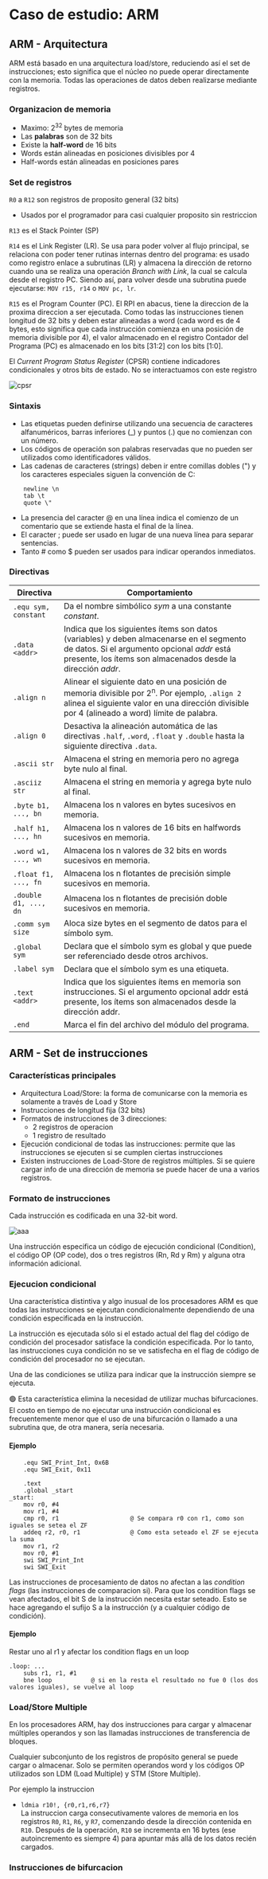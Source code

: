 # Caso de estudio: ARM

## ARM - Arquitectura
ARM está basado en una arquitectura load/store, reduciendo así el set de instrucciones; esto significa que el núcleo no puede operar directamente con la memoria. Todas las operaciones de datos deben realizarse mediante registros.

### Organizacion de memoria
- Maximo: 2<sup>32</sup> bytes de memoria
- Las **palabras** son de 32 bits
- Existe la **half-word** de 16 bits
- Words están alineadas en posiciones divisibles por 4
- Half-words están alineadas en posiciones pares

### Set de registros
`R0` a `R12` son registros de proposito general (32 bits)
- Usados por el programador para casi cualquier proposito sin restriccion

`R13` es el Stack Pointer (SP)

`R14` es el Link Register (LR). Se usa para poder volver al flujo principal, se relaciona con poder tener rutinas internas dentro del programa: es usado como registro enlace a subrutinas (LR) y almacena la dirección de retorno cuando una se realiza una operación *Branch with Link*, la cual se calcula desde el registro PC. Siendo así, para volver desde una subrutina puede ejecutarse: `MOV r15, r14` o `MOV pc, lr`.

`R15` es el Program Counter (PC). El RPI en abacus, tiene la direccion de la proxima direccion a ser ejecutada. Como todas las instrucciones tienen longitud de 32 bits y deben estar alineadas a word (cada word es de 4 bytes, esto significa que cada instrucción comienza en una posición de memoria divisible por 4), el valor almacenado en el registro Contador del Programa (PC) es almacenado en los bits [31:2] con los bits [1:0].

El *Current Program Status Register* (CPSR) contiene indicadores condicionales y otros bits de estado. No se interactuamos con este registro

![cpsr](https://github.com/user-attachments/assets/90ad0b0b-643d-4e75-9241-dbd0d9265cfe)

### Sintaxis
- Las etiquetas pueden definirse utilizando una secuencia de caracteres alfanuméricos, barras inferiores (_) y puntos (.) que no comienzan con un número.
- Los códigos de operación son palabras reservadas que no pueden ser utilizados como identificadores válidos.
- Las cadenas de caracteres (strings) deben ir entre comillas dobles (") y los caracteres especiales siguen la convención de C:
```
    newline \n
    tab \t
    quote \"
```
- La presencia del caracter @ en una línea indica el comienzo de un comentario que se extiende hasta el final de la línea.
- El caracter ; puede ser usado en lugar de una nueva línea para separar sentencias.
- Tanto # como $ pueden ser usados para indicar operandos inmediatos.

### Directivas
| Directiva            | Comportamiento | 
|----------------------|----------------|
|`.equ sym, constant`| Da el nombre simbólico *sym* a una constante *constant*.|
|`.data <addr>`| Indica que los siguientes ítems son datos (variables) y deben almacenarse en el segmento de datos. Si el argumento opcional *addr* está presente, los ítems son almacenados desde la dirección *addr*.|
|`.align n` | Alinear el siguiente dato en una posición de memoria divisible por 2<sup>n</sup>. Por ejemplo, `.align 2` alinea el siguiente valor en una dirección divisible por 4 (alineado a word) límite de palabra.|
|`.align 0` | Desactiva la alineación automática de las directivas `.half`, `.word`, `.float` y `.double` hasta la siguiente directiva `.data`.|
|`.ascii str`|Almacena el string en memoria pero no agrega byte nulo al final.|
|`.asciiz str`| Almacena el string en memoria y agrega byte nulo al final.|
|`.byte b1, ..., bn`| Almacena los n valores en bytes sucesivos en memoria.|
|`.half h1, ..., hn`|Almacena los n valores de 16 bits en halfwords sucesivos en memoria.|
|`.word w1, ..., wn` |Almacena los n valores de 32 bits en words sucesivos en memoria.|
|`.float f1, ..., fn` |Almacena los n flotantes de precisión simple sucesivos en memoria.|
|`.double d1, ..., dn` |Almacena los n flotantes de precisión doble sucesivos en memoria.|
|`.comm sym size` |Aloca size bytes en el segmento de datos para el símbolo sym.|
|`.global sym`|Declara que el símbolo sym es global y que puede ser referenciado desde otros archivos.|
|`.label sym`|Declara que el símbolo sym es una etiqueta.|
|`.text <addr>`|Indica que los siguientes ítems en memoria son instrucciones. Si el argumento opcional addr está presente, los ítems son almacenados desde la dirección addr.|
|`.end`|Marca el fin del archivo del módulo del programa.|

## ARM - Set de instrucciones
### Características principales 
- Arquitectura Load/Store: la forma de comunicarse con la memoria es solamente a través de Load y Store
- Instrucciones de longitud fija (32 bits) 
- Formatos de instrucciones de 3 direcciones:
    - 2 registros de operacion 
    - 1 registro de resultado
- Ejecución condicional de todas las instrucciones: permite que las instrucciones se ejecuten si se cumplen ciertas instrucciones
- Existen instrucciones de Load-Store de registros múltiples. Si se quiere cargar info de una dirección de memoria se puede hacer de una a varios registros. 

### Formato de instrucciones
Cada instrucción es codificada en una 32-bit word.

![aaa](https://github.com/user-attachments/assets/268cb383-83d2-41ed-8352-d9a2d18d35bc)

Una instrucción especifica un código de ejecución condicional (Condition), el código OP (OP code), dos o tres registros (Rn, Rd y Rm) y alguna otra información adicional.

### Ejecucion condicional
Una característica distintiva y algo inusual de los procesadores ARM es que todas las instrucciones se ejecutan condicionalmente dependiendo de una condición especificada en la instrucción.

La instrucción es ejecutada sólo si el estado actual del flag del código de condición del procesador satisface la condición especificada. Por lo tanto, las instrucciones cuya condición no se ve satisfecha en el flag de código de condición del procesador no se ejecutan. 

Una de las condiciones se utiliza para indicar que la instrucción siempre se ejecuta.

🟢 Esta característica elimina la necesidad de utilizar muchas bifurcaciones. El costo en tiempo de no ejecutar una instrucción condicional es frecuentemente menor que el uso de una bifurcación o llamado a una subrutina que, de otra manera, sería necesaria.

#### Ejemplo
```
	.equ SWI_Print_Int, 0x6B
	.equ SWI_Exit, 0x11

	.text
	.global _start
_start:
	mov r0, #4
	mov r1, #4
	cmp r0, r1                    @ Se compara r0 con r1, como son iguales se setea el ZF
	addeq r2, r0, r1              @ Como esta seteado el ZF se ejecuta la suma
	mov r1, r2
	mov r0, #1
	swi SWI_Print_Int
	swi SWI_Exit
```

Las instrucciones de procesamiento de datos no afectan a las *condition flags* (las instrucciones de comparacion si). Para que los condition flags se vean afectados, el bit S de la instrucción necesita estar seteado. Esto se hace agregando el sufijo S a la instrucción (y a cualquier código de condición).

#### Ejemplo 
Restar uno al r1 y afectar los condition flags en un loop
```
.loop: ...
    subs r1, r1, #1
    bne loop           @ si en la resta el resultado no fue 0 (los dos valores iguales), se vuelve al loop
```

### Load/Store Multiple
En los procesadores ARM, hay dos instrucciones para cargar y almacenar múltiples operandos y son las llamadas instrucciones de transferencia de bloques.

Cualquier subconjunto de los registros de propósito general se puede cargar o almacenar. Solo se permiten operandos word y los códigos OP utilizados son LDM (Load Multiple) y STM (Store Multiple).

Por ejemplo la instruccion
- `ldmia r10!, {r0,r1,r6,r7}` <br>
La instruccion carga consecutivamente valores de memoria en los registros `R0`, `R1`, `R6`, y `R7`, comenzando desde la dirección contenida en `R10`. Después de la operación, `R10` se incrementa en 16 bytes (ese autoincremento es siempre 4) para apuntar más allá de los datos recién cargados.

### Instrucciones de bifurcacion
